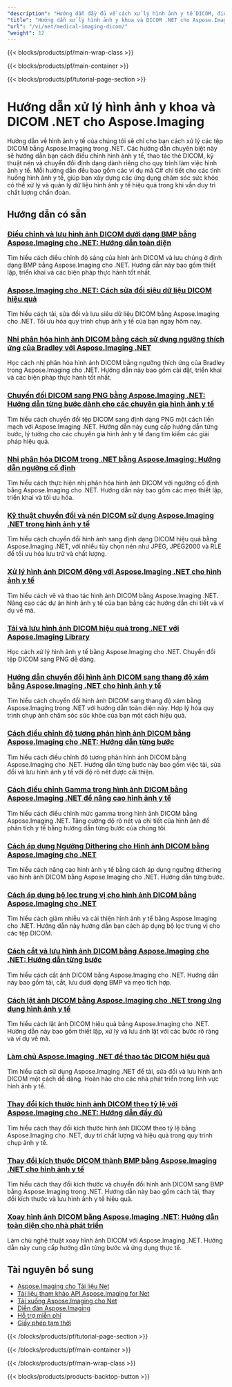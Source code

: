 ```yaml
---
"description": "Hướng dẫn đầy đủ về cách xử lý hình ảnh y tế DICOM, điều chỉnh và các hoạt động chụp ảnh y tế chuyên biệt bằng Aspose.Imaging cho .NET."
"title": "Hướng dẫn xử lý hình ảnh y khoa và DICOM .NET cho Aspose.Imaging"
"url": "/vi/net/medical-imaging-dicom/"
"weight": 12
---
```


{{< blocks/products/pf/main-wrap-class >}}

{{< blocks/products/pf/main-container >}}

{{< blocks/products/pf/tutorial-page-section >}}
# Hướng dẫn xử lý hình ảnh y khoa và DICOM .NET cho Aspose.Imaging

Hướng dẫn về hình ảnh y tế của chúng tôi sẽ chỉ cho bạn cách xử lý các tệp DICOM bằng Aspose.Imaging trong .NET. Các hướng dẫn chuyên biệt này sẽ hướng dẫn bạn cách điều chỉnh hình ảnh y tế, thao tác thẻ DICOM, kỹ thuật nén và chuyển đổi định dạng dành riêng cho quy trình làm việc hình ảnh y tế. Mỗi hướng dẫn đều bao gồm các ví dụ mã C# chi tiết cho các tình huống hình ảnh y tế, giúp bạn xây dựng các ứng dụng chăm sóc sức khỏe có thể xử lý và quản lý dữ liệu hình ảnh y tế hiệu quả trong khi vẫn duy trì chất lượng chẩn đoán.

## Hướng dẫn có sẵn

### [Điều chỉnh và lưu hình ảnh DICOM dưới dạng BMP bằng Aspose.Imaging cho .NET: Hướng dẫn toàn diện](./adjust-dicom-brightness-save-as-bmp-aspose-imaging-net/)
Tìm hiểu cách điều chỉnh độ sáng của hình ảnh DICOM và lưu chúng ở định dạng BMP bằng Aspose.Imaging cho .NET. Hướng dẫn này bao gồm thiết lập, triển khai và các biện pháp thực hành tốt nhất.

### [Aspose.Imaging cho .NET: Cách sửa đổi siêu dữ liệu DICOM hiệu quả](./aspose-imaging-dotnet-modify-dicom-metadata/)
Tìm hiểu cách tải, sửa đổi và lưu siêu dữ liệu DICOM bằng Aspose.Imaging cho .NET. Tối ưu hóa quy trình chụp ảnh y tế của bạn ngay hôm nay.

### [Nhị phân hóa hình ảnh DICOM bằng cách sử dụng ngưỡng thích ứng của Bradley với Aspose.Imaging .NET](./dicom-binarization-bradleys-adaptive-threshold-aspose-imaging-net/)
Học cách nhị phân hóa hình ảnh DICOM bằng ngưỡng thích ứng của Bradley trong Aspose.Imaging cho .NET. Hướng dẫn này bao gồm cài đặt, triển khai và các biện pháp thực hành tốt nhất.

### [Chuyển đổi DICOM sang PNG bằng Aspose.Imaging .NET: Hướng dẫn từng bước dành cho các chuyên gia hình ảnh y tế](./convert-dicom-to-png-aspose-imaging-net-tutorial/)
Tìm hiểu cách chuyển đổi tệp DICOM sang định dạng PNG một cách liền mạch với Aspose.Imaging .NET. Hướng dẫn này cung cấp hướng dẫn từng bước, lý tưởng cho các chuyên gia hình ảnh y tế đang tìm kiếm các giải pháp hiệu quả.

### [Nhị phân hóa DICOM trong .NET bằng Aspose.Imaging: Hướng dẫn ngưỡng cố định](./dicom-binarization-fixed-threshold-aspose-imaging-dotnet/)
Tìm hiểu cách thực hiện nhị phân hóa hình ảnh DICOM với ngưỡng cố định bằng Aspose.Imaging cho .NET. Hướng dẫn này bao gồm các mẹo thiết lập, triển khai và tối ưu hóa.

### [Kỹ thuật chuyển đổi và nén DICOM sử dụng Aspose.Imaging .NET trong hình ảnh y tế](./dicom-conversion-compression-aspose-imaging-dotnet/)
Tìm hiểu cách chuyển đổi hình ảnh sang định dạng DICOM hiệu quả bằng Aspose.Imaging .NET, với nhiều tùy chọn nén như JPEG, JPEG2000 và RLE để tối ưu hóa lưu trữ và chất lượng.

### [Xử lý hình ảnh DICOM động với Aspose.Imaging .NET cho hình ảnh y tế](./dynamic-dicom-image-manipulation-aspose-imaging-net/)
Tìm hiểu cách vẽ và thao tác hình ảnh DICOM bằng Aspose.Imaging .NET. Nâng cao các dự án hình ảnh y tế của bạn bằng các hướng dẫn chi tiết và ví dụ về mã.

### [Tải và lưu hình ảnh DICOM hiệu quả trong .NET với Aspose.Imaging Library](./load-save-dicom-images-aspose-imaging-net/)
Học cách xử lý hình ảnh y tế bằng Aspose.Imaging cho .NET. Chuyển đổi tệp DICOM sang PNG dễ dàng.

### [Hướng dẫn chuyển đổi hình ảnh DICOM sang thang độ xám bằng Aspose.Imaging .NET cho hình ảnh y tế](./convert-dicom-images-to-grayscale-using-aspose-imaging-net/)
Tìm hiểu cách chuyển đổi hình ảnh DICOM sang thang độ xám bằng Aspose.Imaging trong .NET với hướng dẫn toàn diện này. Hợp lý hóa quy trình chụp ảnh chăm sóc sức khỏe của bạn một cách hiệu quả.

### [Cách điều chỉnh độ tương phản hình ảnh DICOM bằng Aspose.Imaging cho .NET: Hướng dẫn từng bước](./adjust-dicom-image-contrast-aspose-imaging-net/)
Tìm hiểu cách điều chỉnh độ tương phản hình ảnh DICOM bằng Aspose.Imaging cho .NET. Hướng dẫn từng bước này bao gồm việc tải, sửa đổi và lưu hình ảnh y tế với độ rõ nét được cải thiện.

### [Cách điều chỉnh Gamma trong hình ảnh DICOM bằng Aspose.Imaging .NET để nâng cao hình ảnh y tế](./adjust-gamma-dicom-aspose-imaging-dotnet/)
Tìm hiểu cách điều chỉnh mức gamma trong hình ảnh DICOM bằng Aspose.Imaging .NET. Tăng cường độ rõ nét và chi tiết của hình ảnh để phân tích y tế bằng hướng dẫn từng bước của chúng tôi.

### [Cách áp dụng Ngưỡng Dithering cho Hình ảnh DICOM bằng Aspose.Imaging cho .NET](./apply-threshold-dithering-dicom-images-aspose-imaging-net/)
Tìm hiểu cách nâng cao hình ảnh y tế bằng cách áp dụng ngưỡng dithering vào hình ảnh DICOM bằng Aspose.Imaging cho .NET. Hướng dẫn từng bước.

### [Cách áp dụng bộ lọc trung vị cho hình ảnh DICOM bằng Aspose.Imaging cho .NET](./apply-median-filter-dicom-image-aspose-imaging-net/)
Tìm hiểu cách giảm nhiễu và cải thiện hình ảnh y tế bằng Aspose.Imaging cho .NET. Hướng dẫn này hướng dẫn bạn cách áp dụng bộ lọc trung vị cho các tệp DICOM.

### [Cách cắt và lưu hình ảnh DICOM bằng Aspose.Imaging cho .NET: Hướng dẫn từng bước](./crop-save-dicom-images-aspose-imaging-net/)
Tìm hiểu cách cắt ảnh DICOM bằng Aspose.Imaging cho .NET. Hướng dẫn này bao gồm tải, cắt, lưu dưới dạng BMP và mẹo tích hợp.

### [Cách lật ảnh DICOM bằng Aspose.Imaging cho .NET trong ứng dụng hình ảnh y tế](./flip-dicom-images-using-aspose-imaging-for-net/)
Tìm hiểu cách lật ảnh DICOM hiệu quả bằng Aspose.Imaging cho .NET. Hướng dẫn này bao gồm thiết lập, xử lý và lưu ảnh lật với các bước rõ ràng và ví dụ về mã.

### [Làm chủ Aspose.Imaging .NET để thao tác DICOM hiệu quả](./aspose-imaging-net-dicom-manipulation-guide/)
Tìm hiểu cách sử dụng Aspose.Imaging .NET để tải, sửa đổi và lưu hình ảnh DICOM một cách dễ dàng. Hoàn hảo cho các nhà phát triển trong lĩnh vực hình ảnh y tế.

### [Thay đổi kích thước hình ảnh DICOM theo tỷ lệ với Aspose.Imaging cho .NET: Hướng dẫn đầy đủ](./resize-dicom-images-proportionally-aspose-imaging-net/)
Tìm hiểu cách thay đổi kích thước hình ảnh DICOM theo tỷ lệ bằng Aspose.Imaging cho .NET, duy trì chất lượng và hiệu quả trong quy trình chụp ảnh y tế.

### [Thay đổi kích thước DICOM thành BMP bằng Aspose.Imaging .NET cho hình ảnh y tế](./resize-dicom-bmp-aspose-imaging-net/)
Tìm hiểu cách thay đổi kích thước và chuyển đổi hình ảnh DICOM sang BMP bằng Aspose.Imaging trong .NET. Hướng dẫn này bao gồm cách tải, thay đổi kích thước và lưu hình ảnh y tế hiệu quả.

### [Xoay hình ảnh DICOM bằng Aspose.Imaging .NET: Hướng dẫn toàn diện cho nhà phát triển](./rotate-dicom-images-aspose-imaging-net/)
Làm chủ nghệ thuật xoay hình ảnh DICOM với Aspose.Imaging .NET. Hướng dẫn này cung cấp hướng dẫn từng bước và ứng dụng thực tế.

## Tài nguyên bổ sung

- [Aspose.Imaging cho Tài liệu Net](https://docs.aspose.com/imaging/net/)
- [Tài liệu tham khảo API Aspose.Imaging for Net](https://reference.aspose.com/imaging/net/)
- [Tải xuống Aspose.Imaging cho Net](https://releases.aspose.com/imaging/net/)
- [Diễn đàn Aspose.Imaging](https://forum.aspose.com/c/imaging)
- [Hỗ trợ miễn phí](https://forum.aspose.com/)
- [Giấy phép tạm thời](https://purchase.aspose.com/temporary-license/)

{{< /blocks/products/pf/tutorial-page-section >}}

{{< /blocks/products/pf/main-container >}}

{{< /blocks/products/pf/main-wrap-class >}}

{{< blocks/products/products-backtop-button >}}